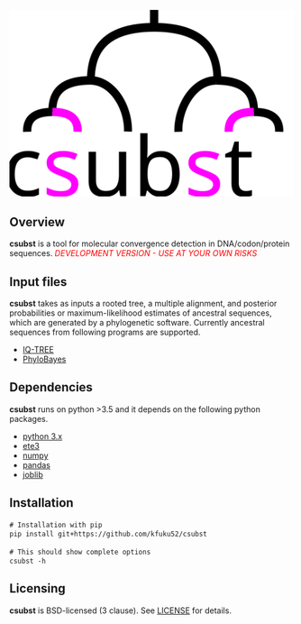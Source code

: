 ![](logo/logo_csubst.svg)

## Overview
**csubst** is a tool for molecular convergence detection in DNA/codon/protein sequences. 
<span style="color: red; ">*DEVELOPMENT VERSION - USE AT YOUR OWN RISKS*</span>

## Input files
**csubst** takes as inputs a rooted tree, a multiple alignment, and posterior probabilities or maximum-likelihood estimates of ancestral sequences, which are generated by a phylogenetic software. Currently ancestral sequences from following programs are supported.
* [IQ-TREE](http://www.iqtree.org/)
* [PhyloBayes](http://www.atgc-montpellier.fr/phylobayes/)

## Dependencies
**csubst** runs on python >3.5 and it depends on the following python packages.
* [python 3.x](https://www.python.org/)
* [ete3](https://github.com/etetoolkit/ete)
* [numpy](https://github.com/numpy/numpy)
* [pandas](https://github.com/pandas-dev/pandas)
* [joblib](https://github.com/joblib/joblib)

## Installation
```
# Installation with pip
pip install git+https://github.com/kfuku52/csubst

# This should show complete options
csubst -h 
```

## Licensing
**csubst** is BSD-licensed (3 clause). See [LICENSE](LICENSE) for details.